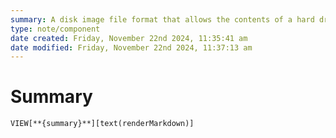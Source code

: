 ```yaml
---
summary: A disk image file format that allows the contents of a hard drive to be stored in a single file. Used to create virtual disks in the same way that an OS can use a physical disk. Often used with virtual machines like Hyper-V and VMware workstation. Can be stored in any location accessible to the host and can be moved using a USB flash drive.
type: note/component
date created: Friday, November 22nd 2024, 11:35:41 am
date modified: Friday, November 22nd 2024, 11:37:13 am
---
```

# Summary
`VIEW[**{summary}**][text(renderMarkdown)]`